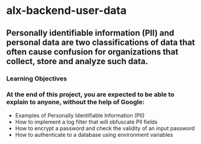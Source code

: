 # alx-backend-user-data
## Personally identifiable information (PII) and personal data are two classifications of data that often cause confusion for organizations that collect, store and analyze such data. 
### Learning Objectives
### At the end of this project, you are expected to be able to explain to anyone, without the help of Google:
* Examples of Personally Identifiable Information (PII)
* How to implement a log filter that will obfuscate PII fields
* How to encrypt a password and check the validity of an input password
* How to authenticate to a database using environment variables
